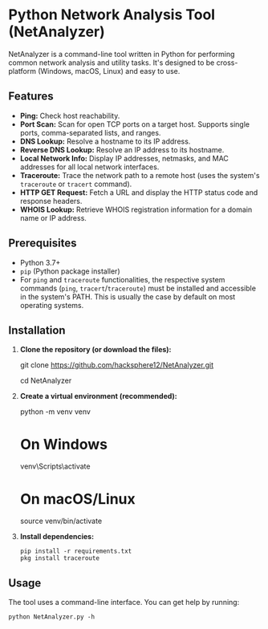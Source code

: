 # Python Network Analysis Tool (NetAnalyzer)

NetAnalyzer is a command-line tool written in Python for performing common network analysis and utility tasks. It's designed to be cross-platform (Windows, macOS, Linux) and easy to use.

## Features

*   **Ping:** Check host reachability.
*   **Port Scan:** Scan for open TCP ports on a target host. Supports single ports, comma-separated lists, and ranges.
*   **DNS Lookup:** Resolve a hostname to its IP address.
*   **Reverse DNS Lookup:** Resolve an IP address to its hostname.
*   **Local Network Info:** Display IP addresses, netmasks, and MAC addresses for all local network interfaces.
*   **Traceroute:** Trace the network path to a remote host (uses the system's `traceroute` or `tracert` command).
*   **HTTP GET Request:** Fetch a URL and display the HTTP status code and response headers.
*   **WHOIS Lookup:** Retrieve WHOIS registration information for a domain name or IP address.

## Prerequisites

*   Python 3.7+
*   `pip` (Python package installer)
*   For `ping` and `traceroute` functionalities, the respective system commands (`ping`, `tracert`/`traceroute`) must be installed and accessible in the system's PATH. This is usually the case by default on most operating systems.

## Installation

1.  **Clone the repository (or download the files):**

    git clone <https://github.com/hacksphere12/NetAnalyzer.git>

    cd NetAnalyzer

3.  **Create a virtual environment (recommended):**

    python -m venv venv
    # On Windows
    venv\Scripts\activate
    # On macOS/Linux
    source venv/bin/activate

4.  **Install dependencies:**

        pip install -r requirements.txt
        pkg install traceroute


## Usage

The tool uses a command-line interface. You can get help by running:

    python NetAnalyzer.py -h
